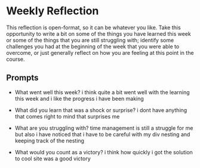 # Weekly Reflection
This reflection is open-format, so it can be whatever you like. Take this opportunity to write a bit on some of the things you have learned this week or some of the things that you are still struggling with; identify some challenges you had at the beginning of the week that you were able to overcome, or just generally reflect on how you are feeling at this point in the course.

## Prompts
- What went well this week?
    i think quite a bit went well with the learning this week and i like the progress i have been making

- What did you learn that was a shock or surprise?
    i dont have anything that comes right to mind that surprises me

- What are you struggling with?
    time management is still a struggle for me but also i have noticed that i have to be careful with my div nesting and keeping track of the nesting

- What would you count as a victory?
    i think how quickly i got the solution to cool site was a good victory